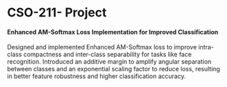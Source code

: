 # CSO-211- Project
#### Enhanced AM-Softmax Loss Implementation for Improved Classification

Designed and implemented Enhanced AM-Softmax loss to improve intra-class compactness and inter-class separability for tasks like face recognition.
Introduced an additive margin to amplify angular separation between classes and an exponential scaling factor to reduce loss, resulting in better feature robustness and higher classification accuracy.
